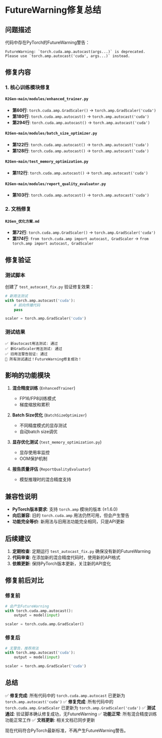 # FutureWarning修复总结

## 问题描述
代码中存在PyTorch的FutureWarning警告：
```
FutureWarning: `torch.cuda.amp.autocast(args...)` is deprecated. Please use `torch.amp.autocast('cuda', args...)` instead.
```

## 修复内容

### 1. 核心训练模块修复

#### `R2Gen-main/modules/enhanced_trainer.py`
- **第60行**: `torch.cuda.amp.GradScaler()` → `torch.amp.GradScaler('cuda')`
- **第180行**: `torch.cuda.amp.autocast()` → `torch.amp.autocast('cuda')`
- **第294行**: `torch.cuda.amp.autocast()` → `torch.amp.autocast('cuda')`

#### `R2Gen-main/modules/batch_size_optimizer.py`
- **第122行**: `torch.cuda.amp.autocast()` → `torch.amp.autocast('cuda')`
- **第128行**: `torch.cuda.amp.autocast()` → `torch.amp.autocast('cuda')`

#### `R2Gen-main/test_memory_optimization.py`
- **第112行**: `torch.cuda.amp.autocast()` → `torch.amp.autocast('cuda')`

#### `R2Gen-main/modules/report_quality_evaluator.py`
- **第103行**: `torch.cuda.amp.autocast()` → `torch.amp.autocast('cuda')`

### 2. 文档修复

#### `R2Gen_优化方案.md`
- **第72行**: `torch.cuda.amp.GradScaler()` → `torch.amp.GradScaler('cuda')`
- **第174行**: `from torch.cuda.amp import autocast, GradScaler` → `from torch.amp import autocast, GradScaler`

## 修复验证

### 测试脚本
创建了 `test_autocast_fix.py` 验证修复效果：

```python
# 新用法测试
with torch.amp.autocast('cuda'):
    # 前向传播代码
    pass

scaler = torch.amp.GradScaler('cuda')
```

### 测试结果
```
✅ 新autocast用法测试: 通过
✅ 新GradScaler用法测试: 通过
✅ 旧用法警告验证: 通过
🎉 所有测试通过！FutureWarning修复成功！
```

## 影响的功能模块

1. **混合精度训练** (`EnhancedTrainer`)
   - FP16/FP8训练模式
   - 梯度缩放和累积

2. **Batch Size优化** (`BatchSizeOptimizer`)
   - 不同精度模式的显存测试
   - 自动batch size调优

3. **显存优化测试** (`test_memory_optimization.py`)
   - 显存使用率监控
   - OOM保护机制

4. **报告质量评估** (`ReportQualityEvaluator`)
   - 模型推理时的混合精度支持

## 兼容性说明

- **PyTorch版本要求**: 支持 `torch.amp` 模块的版本 (≥1.6.0)
- **向后兼容**: 旧的 `torch.cuda.amp` 用法仍然可用，但会产生警告
- **功能完全等价**: 新用法与旧用法功能完全相同，只是API更新

## 后续建议

1. **定期检查**: 定期运行 `test_autocast_fix.py` 确保没有新的FutureWarning
2. **代码审查**: 在添加新的混合精度代码时，使用新的API格式
3. **依赖更新**: 保持PyTorch版本更新，关注新的API变化

## 修复前后对比

### 修复前
```python
# 会产生FutureWarning
with torch.cuda.amp.autocast():
    output = model(input)

scaler = torch.cuda.amp.GradScaler()
```

### 修复后
```python
# 无警告，推荐用法
with torch.amp.autocast('cuda'):
    output = model(input)

scaler = torch.amp.GradScaler('cuda')
```

## 总结

✅ **修复完成**: 所有代码中的 `torch.cuda.amp.autocast` 已更新为 `torch.amp.autocast('cuda')`
✅ **修复完成**: 所有代码中的 `torch.cuda.amp.GradScaler` 已更新为 `torch.amp.GradScaler('cuda')`
✅ **测试通过**: 验证脚本确认修复成功，无FutureWarning
✅ **功能正常**: 所有混合精度训练功能正常工作
✅ **文档更新**: 相关文档已同步更新

现在代码符合PyTorch最新标准，不再产生FutureWarning警告。
